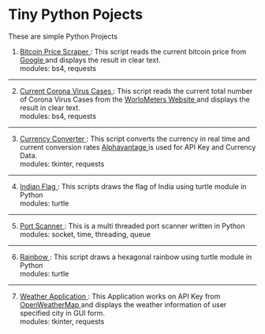 # Tiny Python Pojects
These are simple Python Projects 

1. <a href="https://github.com/adityakumaar/Tiny-Python-Projects/blob/master/bitcoinPriceScraper.py"> Bitcoin Price Scraper </a>
   <a>: This script reads the current bitcoin price from </a> 
   <a href="https://www.google.com/"> Google </a> 
   <a> and displays the result in clear text. <br>
   modules: bs4, requests </a>
   <br>

---
2. <a href="https://github.com/adityakumaar/Tiny-Python-Projects/blob/master/coronaCasesScraper.py"> Current Corona Virus Cases </a>
   <a>: This script reads the current total number of Corona Virus Cases from the </a>
   <a href="https://www.worldometers.info/coronavirus/"> WorloMeters Website </a>
   <a> and displays the result in clear text. <br>
   modules: bs4, requests </a>
   <br>

---
3. <a href="https://github.com/adityakumaar/Tiny-Python-Projects/blob/master/currencyConverterGUI.py"> Currency Converter </a> 
   <a>: This script converts the currency in real time and current conversion rates </a>
   <a href="https://www.alphavantage.co/"> Alphavantage </a> 
   <a>is used for API Key and Currency Data. <br>
   modules: tkinter, requests </a>
   <br>
   
---
4. <a href="https://github.com/adityakumaar/Tiny-Python-Projects/blob/master/indianFlag.py"> Indian Flag </a>
   <a>: This scripts draws the flag of India using turtle module in Python </a> <br>
   <a> modules: turtle </a>
   <br>

---
5. <a href="https://github.com/adityakumaar/Tiny-Python-Projects/blob/master/multiThreadedPortScanner.py"> Port Scanner </a>
   <a>: This is a multi threaded port scanner written in Python </a> <br>
   <a> modules: socket, time, threading, queue </a>
   <br>

---
6. <a href="https://github.com/adityakumaar/Tiny-Python-Projects/blob/master/rainbowWithTurtle.py"> Rainbow </a>
   <a>: This script draws a hexagonal rainbow using turtle module in Python </a> <br>
   <a> modules: turtle </a>
   <br>

---
7. <a href="https://github.com/adityakumaar/Tiny-Python-Projects/blob/master/weatherApp.py"> Weather Application </a> 
   <a>: This Application works on API Key from 
   <a href="https://openweathermap.org"> OpenWeatherMap </a>
   <a>and displays the weather information of user specified city in GUI form. <br>
   modules: tkinter, requests </a>
   <br>
